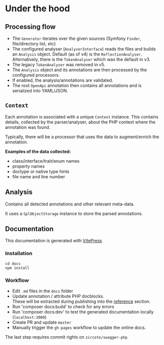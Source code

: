 # Under the hood

## Processing flow

- The `Generator` iterates over the given sources (Symfony `Finder`, file/directory list, etc)
- The configured analyser (`AnalyserInterface`) reads the files and builds an `Analysis` object.
  Default (as of v4) is the `ReflectionAnalyser`. Alternatively, there is the `TokenAnalyser` which was the default in v3.
- The legacy `TokenAnalyser` was removed in v5.
- The `Analysis` object and its annotations are then processed by the configured processors.
- If enabled, the analysis/annotations are validated.
- The root `OpenApi` annotation then contains all annotations and is serialized into YAML/JSON.

## `Context`

Each annotation is associated with a unique `Context` instance. This contains details, collected by the parser/analyser,
about the PHP context where the annotation was found.

Typically, there will be a processor that uses the data to augment/enrich the annotation.

**Examples of the data collected:**
  - class/interface/trait/enum names
  - property names
  - doctype or native type hints
  - file name and line number

## Analysis

Contains all detected annotations and other relevant meta-data.

It uses a `SplObjectStorage` instance to store the parsed annotations.

## Documentation

This documentation is generated with [VitePress](https://vitepress.vuejs.org/)

### Installation
```shell
cd docs
npm install
```

### Workflow

* Edit `.md` files in the `docs` folder
* Update annotation / attribute PHP docblocks.<br>These will be extracted during publishing into the  [reference](../reference/) section.
* Run 'composer docs:build' to check for any errors
* Run 'composer docs:dev' to test the generated documentation locally (`localhost:3000`)
* Create PR and update `master`
* Manually trigger the `gh-pages` workflow to update the online docs.

The last step requires commit rights on `zircote/swagger-php`.
